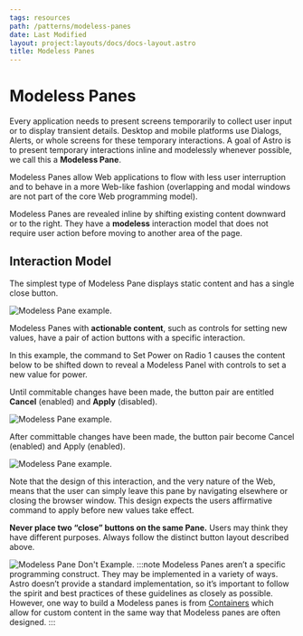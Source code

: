 ```yaml
---
tags: resources
path: /patterns/modeless-panes
date: Last Modified
layout: project:layouts/docs/docs-layout.astro
title: Modeless Panes
---
```


# Modeless Panes

Every application needs to present screens temporarily to collect user input or to display transient details. Desktop and mobile platforms use Dialogs, Alerts, or whole screens for these temporary interactions. A goal of Astro is to present temporary interactions inline and modelessly whenever possible, we call this a **Modeless Pane**.

Modeless Panes allow Web applications to flow with less user interruption and to behave in a more Web-like fashion (overlapping and modal windows are not part of the core Web programming model).

Modeless Panes are revealed inline by shifting existing content downward or to the right. They have a **modeless** interaction model that does not require user action before moving to another area of the page.

## Interaction Model

The simplest type of Modeless Pane displays static content and has a single close button.

![Modeless Pane example.](/img/patterns/modeless-panes-1.png)

Modeless Panes with **actionable content**, such as controls for setting new values, have a pair of action buttons with a specific interaction.

In this example, the command to Set Power on Radio 1 causes the content below to be shifted down to reveal a Modeless Panel with controls to set a new value for power.

Until commitable changes have been made, the button pair are entitled **Cancel** (enabled) and **Apply** (disabled).

![Modeless Pane example.](/img/patterns/modeless-panes-2.png)

After committable changes have been made, the button pair become Cancel (enabled) and Apply (enabled).

![Modeless Pane example.](/img/patterns/modeless-panes-3.png)

Note that the design of this interaction, and the very nature of the Web, means that the user can simply leave this pane by navigating elsewhere or closing the browser window. This design expects the users affirmative command to apply before new values take effect.

**Never place two “close” buttons on the same Pane.** Users may think they have different purposes. Always follow the distinct button layout described above.

![Modeless Pane Don't Example.](/img/patterns/modeless-panes-dont-2.png)
:::note
Modeless Panes aren’t a specific programming construct. They may be implemented in a variety of ways. Astro doesn’t provide a standard implementation, so it’s important to follow the spirit and best practices of these guidelines as closely as possible. However, one way to build a Modeless panes is from [Containers](/components/containers) which allow for custom content in the same way that Modeless panes are often designed.
:::
